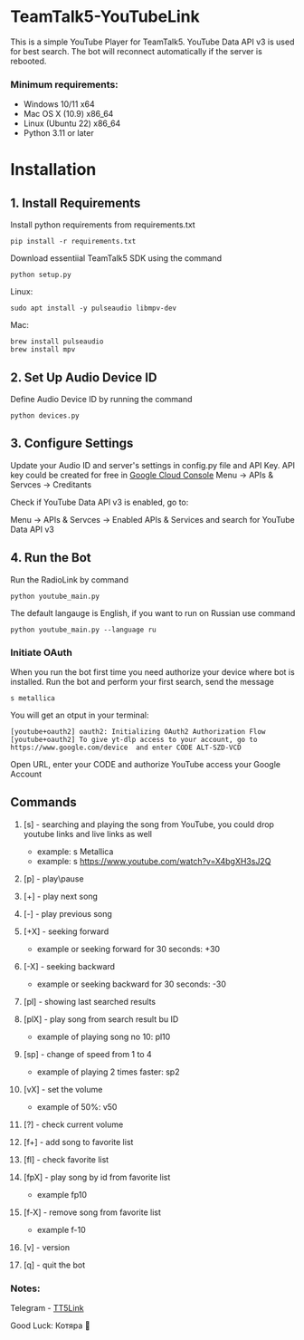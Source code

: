 # TeamTalk5-YouTubeLink
This is a simple YouTube Player for TeamTalk5. YouTube Data API v3 is used for best search. The bot will reconnect automatically if the server is rebooted.

### Minimum requirements:
* Windows 10/11       x64
* Mac OS X (10.9)     x86_64
* Linux (Ubuntu 22)   x86_64
* Python 3.11 or later

# Installation 

## 1. Install Requirements
Install python requirements from requirements.txt
```shell script
pip install -r requirements.txt
```
Download essentiial TeamTalk5 SDK using the command
```shell script
python setup.py
```
Linux:
```shell script
sudo apt install -y pulseaudio libmpv-dev
```
Mac:
```shell script
brew install pulseaudio
brew install mpv
```
## 2. Set Up Audio Device ID
Define Audio Device ID by running the command
```shell script
python devices.py
```

## 3. Configure Settings
Update your Audio ID and server's settings in config.py file and API Key.
API key could be created for free in <a href = "https://console.cloud.google.com/"> Google Cloud Console</a>
Menu -> APIs & Servces -> Creditants

Check if YouTube Data API v3 is enabled, go to:


Menu -> APIs & Servces -> Enabled APIs & Services
and search for YouTube Data API v3

## 4. Run the Bot
Run the RadioLink by command
```shell script
python youtube_main.py
```

The default langauge is English, if you want to run on Russian use command
```shell script
python youtube_main.py --language ru
```
### Initiate OAuth
When you run the bot first time you need authorize your device where bot is installed.
Run the bot and perform your first search, send the message
```shell script
s metallica
```
You will get an otput in your terminal:
```shell script
[youtube+oauth2] oauth2: Initializing OAuth2 Authorization Flow
[youtube+oauth2] To give yt-dlp access to your account, go to
https://www.google.com/device  and enter CODE ALT-SZD-VCD
```
Open URL, enter your CODE and authorize YouTube access your Google Account

## Commands
1. [s] - searching and playing the song from YouTube, you could drop youtube links and live links as well
    - example: s Metallica 
    - example: s https://www.youtube.com/watch?v=X4bgXH3sJ2Q

2. [p] - play\pause
3. [+] - play next song
4. [-] - play previous song
5. [+X] - seeking forward 
    - example or seeking forward for 30 seconds: +30
6. [-X] - seeking backward
    - example or seeking backward for 30 seconds: -30
7. [pl] - showing last searched results
8. [plX] - play song from search result bu ID
    - example of playing song no 10: pl10
9. [sp] - change of speed from 1 to 4
    - example of playing 2 times faster: sp2  
10. [vX] - set the volume
    - example of 50%: v50    
11. [?] - check current volume    
12. [f+] - add song to favorite list
13. [fl] - check favorite list
14. [fpX] - play song by id from favorite list
    - example fp10
15. [f-X] - remove song from favorite list
    - example f-10
16. [v] - version
17. [q] - quit the bot     

### Notes:

Telegram - <a href="https://t.me/TT5Link"> TT5Link</a>

Good Luck:
Котяра 🐾

